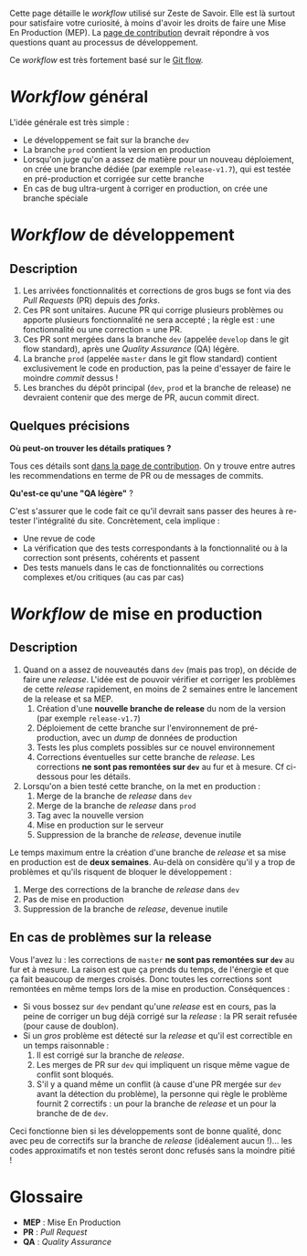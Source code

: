 Cette page détaille le _workflow_ utilisé sur Zeste de Savoir. Elle est là surtout pour satisfaire votre curiosité, à moins d'avoir les droits de faire une Mise En Production (MEP). La [page de contribution](CONTRIBUTING.md) devrait répondre à vos questions quant au processus de développement.

Ce _workflow_ est très fortement basé sur le [Git flow](http://nvie.com/posts/a-successful-git-branching-model/).

# _Workflow_ général

L'idée générale est très simple :

- Le développement se fait sur la branche `dev`
- La branche `prod` contient la version en production
- Lorsqu'on juge qu'on a assez de matière pour un nouveau déploiement, on crée une branche dédiée (par exemple `release-v1.7`), qui est testée en pré-production et corrigée sur cette branche
- En cas de bug ultra-urgent à corriger en production, on crée une branche spéciale

# _Workflow_ de développement

## Description

1. Les arrivées fonctionnalités et corrections de gros bugs se font via des _Pull Requests_ (PR) depuis des _forks_.
2. Ces PR sont unitaires. Aucune PR qui corrige plusieurs problèmes ou apporte plusieurs fonctionnalité ne sera accepté ; la règle est : une fonctionnalité ou une correction = une PR.
3. Ces PR sont mergées dans la branche `dev` (appelée `develop` dans le git flow standard), après une _Quality Assurance_ (QA) légère.
4. La branche `prod` (appelée `master` dans le git flow standard) contient exclusivement le code en production, pas la peine d'essayer de faire le moindre _commit_ dessus !
5. Les branches du dépôt principal (`dev`, `prod` et la branche de release) ne devraient contenir que des merge de PR, aucun commit direct.

## Quelques précisions

**Où peut-on trouver les détails pratiques ?**

Tous ces détails sont [dans la page de contribution](CONTRIBUTING.md). On y trouve entre autres les recommendations en terme de PR ou de messages de commits.

**Qu'est-ce qu'une "QA légère"** ?

C'est s'assurer que le code fait ce qu'il devrait sans passer des heures à re-tester l'intégralité du site. Concrètement, cela implique :

- Une revue de code
- La vérification que des tests correspondants à la fonctionnalité ou à la correction sont présents, cohérents et passent
- Des tests manuels dans le cas de fonctionnalités ou corrections complexes et/ou critiques (au cas par cas)

# _Workflow_ de mise en production

## Description

1. Quand on a assez de nouveautés dans `dev` (mais pas trop), on décide de faire une _release_. L'idée est de pouvoir vérifier et corriger les problèmes de cette _release_ rapidement, en moins de 2 semaines entre le lancement de la release et sa MEP.
    1. Création d'une **nouvelle branche de release** du nom de la version (par exemple `release-v1.7`)
	2. Déploiement de cette branche sur l'environnement de pré-production, avec un _dump_ de données de production
	3. Tests les plus complets possibles sur ce nouvel environnement
	4. Corrections éventuelles sur cette branche de _release_. Les corrections **ne sont pas remontées sur `dev`** au fur et à mesure. Cf ci-dessous pour les détails.
2. Lorsqu'on a bien testé cette branche, on la met en production :
	1. Merge de la branche de _release_ dans `dev`
	2. Merge de la branche de _release_ dans `prod`
	3. Tag avec la nouvelle version
	4. Mise en production sur le serveur
	5. Suppression de la branche de _release_, devenue inutile
	
Le temps maximum entre la création d'une branche de _release_ et sa mise en production est de **deux semaines**. Au-delà on considère qu'il y a trop de problèmes et qu'ils risquent de bloquer le développement :

1. Merge des corrections de la branche de _release_ dans `dev`
2. Pas de mise en production
3. Suppression de la branche de _release_, devenue inutile

## En cas de problèmes sur la release

Vous l'avez lu : les corrections de `master` **ne sont pas remontées sur `dev`** au fur et à mesure. La raison est que ça prends du temps, de l'énergie et que ça fait beaucoup de merges croisés. Donc toutes les corrections sont remontées en même temps lors de la mise en production. Conséquences :

- Si vous bossez sur `dev` pendant qu'une _release_ est en cours, pas la peine de corriger un bug déjà corrigé sur la _release_ : la PR serait refusée (pour cause de doublon).
- Si un _gros_ problème est détecté sur la _release_ et qu'il est correctible en un temps raisonnable :
	1. Il est corrigé sur la branche de _release_.
	2. Les merges de PR sur `dev` qui impliquent un risque même vague de conflit sont bloqués.
	3. S'il y a quand même un conflit (à cause d'une PR mergée sur `dev` avant la détection du problème), la personne qui règle le problème fournit 2 correctifs : un pour la branche de _release_ et un pour la branche de de `dev`.
	
Ceci fonctionne bien si les développements sont de bonne qualité, donc avec peu de correctifs sur la branche de _release_ (idéalement aucun !)... les codes approximatifs et non testés seront donc refusés sans la moindre pitié !

# Glossaire

- **MEP** : Mise En Production
- **PR** : _Pull Request_
- **QA** : _Quality Assurance_
